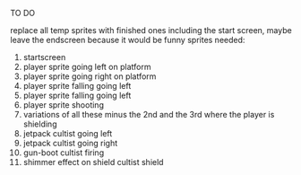 TO DO


 replace all temp sprites with finished ones including the start screen, maybe leave the endscreen because it would be funny
sprites needed:
1. startscreen
2. player sprite going left on platform
3. player sprite going right on platform
4. player sprite falling going left
5. player sprite falling going left
6. player sprite shooting
7. variations of all these minus the 2nd and the 3rd where the player is shielding
8. jetpack cultist going left
9. jetpack cultist going right
10. gun-boot cultist firing
11. shimmer effect on shield cultist shield


